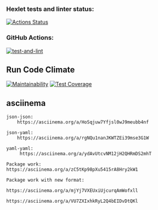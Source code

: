 ### Hexlet tests and linter status:

[![Actions Status](https://github.com/ilya00310/backend-project-46/workflows/hexlet-check/badge.svg)](https://github.com/ilya00310/backend-project-46/actions)

### GitHub Actions:

[![test-and-lint](https://github.com/ilya00310/backend-project-46/actions/workflows/test.yaml/badge.svg)](https://github.com/ilya00310/backend-project-46/actions/workflows/test.yaml)

## Run Code Climate

[![Maintainability](https://api.codeclimate.com/v1/badges/4e04e4ca62f9298e7e56/maintainability)](https://codeclimate.com/github/ilya00310/backend-project-46/maintainability)
[![Test Coverage](https://api.codeclimate.com/v1/badges/4e04e4ca62f9298e7e56/test_coverage)](https://codeclimate.com/github/ilya00310/backend-project-46/test_coverage)

## asciinema

```
json-json:
    https://asciinema.org/a/HoSqjuw7Yfjsl0wJ9meubb4nf
```

```
json-yaml:
    https://asciinema.org/a/rgNQu1nanJKWTZEi39mse3G1W
```

```
yaml-yaml:
     https://asciinema.org/a/ydAvUtcvNM12jH2QHRmDS2mhT
```

```
Package work:
https://asciinema.org/a/zC5tKp98pXu5415rA8Hry2kW1
```

```
Package work with new format:

https://asciinema.org/a/mjYj7VXEUxiUjcurqAmWofxll

https://asciinema.org/a/VU7ZXIxhkRyL2Q4bEIDvDtQKl
```
